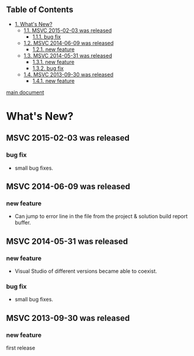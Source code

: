 <div id="table-of-contents">
<h2>Table of Contents</h2>
<div id="text-table-of-contents">
<ul>
<li><a href="#sec-1">1. What's New?</a>
<ul>
<li><a href="#sec-1-1">1.1. MSVC 2015-02-03 was released</a>
<ul>
<li><a href="#sec-1-1-1">1.1.1. bug fix</a></li>
</ul>
</li>
<li><a href="#sec-1-2">1.2. MSVC 2014-06-09 was released</a>
<ul>
<li><a href="#sec-1-2-1">1.2.1. new feature</a></li>
</ul>
</li>
<li><a href="#sec-1-3">1.3. MSVC 2014-05-31 was released</a>
<ul>
<li><a href="#sec-1-3-1">1.3.1. new feature</a></li>
<li><a href="#sec-1-3-2">1.3.2. bug fix</a></li>
</ul>
</li>
<li><a href="#sec-1-4">1.4. MSVC 2013-09-30 was released</a>
<ul>
<li><a href="#sec-1-4-1">1.4.1. new feature</a></li>
</ul>
</li>
</ul>
</li>
</ul>
</div>
</div>


[main document](./doc/manual.ja.md)  

# What's New?<a id="sec-1" name="sec-1"></a>

## MSVC 2015-02-03 was released<a id="sec-1-1" name="sec-1-1"></a>

### bug fix<a id="sec-1-1-1" name="sec-1-1-1"></a>

-   small bug fixes.

## MSVC 2014-06-09 was released<a id="sec-1-2" name="sec-1-2"></a>

### new feature<a id="sec-1-2-1" name="sec-1-2-1"></a>

-   Can jump to error line in the file from the project & solution build report buffer.

## MSVC 2014-05-31 was released<a id="sec-1-3" name="sec-1-3"></a>

### new feature<a id="sec-1-3-1" name="sec-1-3-1"></a>

-   Visual Studio of different versions became able to coexist.

### bug fix<a id="sec-1-3-2" name="sec-1-3-2"></a>

-   small bug fixes.

## MSVC 2013-09-30 was released<a id="sec-1-4" name="sec-1-4"></a>

### new feature<a id="sec-1-4-1" name="sec-1-4-1"></a>

first release
